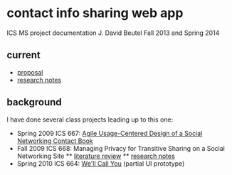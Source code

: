 contact info sharing web app
============================
ICS MS project documentation
J. David Beutel
Fall 2013 and Spring 2014

## current

* [proposal](../blob/master/proposal/proposal.md)
* [research notes](../blob/master/newResearch/notes.md)


## background

I have done several class projects leading up to this one:

* Spring 2009 ICS 667:  [Agile Usage-Centered Design of a Social Networking Contact Book](../raw/master/background/ics667reportJDavidBeutel-final.pdf "report")
* Fall 2009 ICS 668:  Managing Privacy for Transitive Sharing on a Social Networking Site
** [literature review](../raw/master/background/2009-ics668-DavidBeutel-Dec20.pdf)
** [research notes](../blob/master/background/ics668-notes.md)
* Spring 2010 ICS 664:  [We'll Call You](../raw/master/background/ICS664FINALREPORT.pdf "report") (partial UI prototype)
